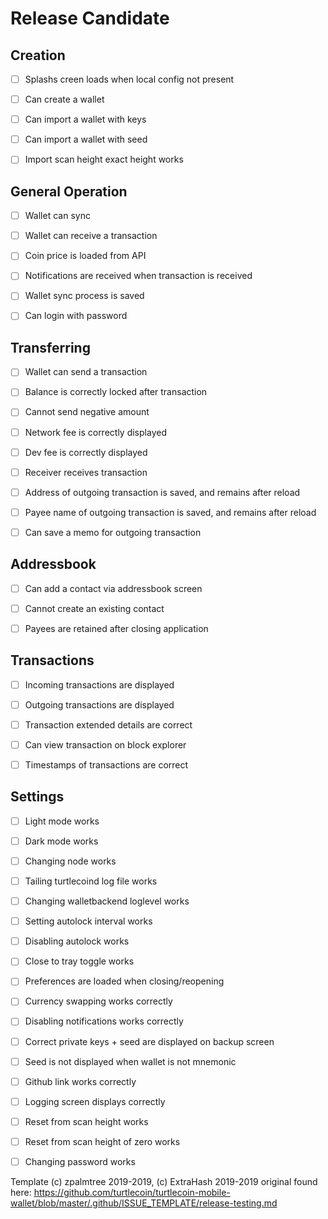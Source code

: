 # Release Candidate

## Creation

- [ ] Splashs creen loads when local config not present

- [ ] Can create a wallet

- [ ] Can import a wallet with keys

- [ ] Can import a wallet with seed

- [ ] Import scan height exact height works

## General Operation

- [ ] Wallet can sync

- [ ] Wallet can receive a transaction

- [ ] Coin price is loaded from API

- [ ] Notifications are received when transaction is received

- [ ] Wallet sync process is saved

- [ ] Can login with password

## Transferring

- [ ] Wallet can send a transaction

- [ ] Balance is correctly locked after transaction

- [ ] Cannot send negative amount

- [ ] Network fee is correctly displayed

- [ ] Dev fee is correctly displayed

- [ ] Receiver receives transaction

- [ ] Address of outgoing transaction is saved, and remains after reload

- [ ] Payee name of outgoing transaction is saved, and remains after reload

- [ ] Can save a memo for outgoing transaction

## Addressbook

- [ ] Can add a contact via addressbook screen

- [ ] Cannot create an existing contact

- [ ] Payees are retained after closing application

## Transactions

- [ ] Incoming transactions are displayed

- [ ] Outgoing transactions are displayed

- [ ] Transaction extended details are correct

- [ ] Can view transaction on block explorer

- [ ] Timestamps of transactions are correct

## Settings

- [ ] Light mode works

- [ ] Dark mode works

- [ ] Changing node works

- [ ] Tailing turtlecoind log file works

- [ ] Changing walletbackend loglevel works

- [ ] Setting autolock interval works

- [ ] Disabling autolock works

- [ ] Close to tray toggle works

- [ ] Preferences are loaded when closing/reopening

- [ ] Currency swapping works correctly

- [ ] Disabling notifications works correctly

- [ ] Correct private keys + seed are displayed on backup screen

- [ ] Seed is not displayed when wallet is not mnemonic

- [ ] Github link works correctly

- [ ] Logging screen displays correctly

- [ ] Reset from scan height works

- [ ] Reset from scan height of zero works

- [ ] Changing password works

Template (c) zpalmtree 2019-2019, (c) ExtraHash 2019-2019
original found here: https://github.com/turtlecoin/turtlecoin-mobile-wallet/blob/master/.github/ISSUE_TEMPLATE/release-testing.md
